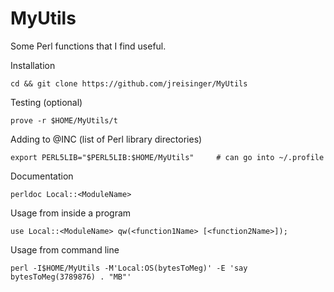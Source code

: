 MyUtils
=======

Some Perl functions that I find useful.

Installation

    cd && git clone https://github.com/jreisinger/MyUtils

Testing (optional)

    prove -r $HOME/MyUtils/t

Adding to @INC (list of Perl library directories)

    export PERL5LIB="$PERL5LIB:$HOME/MyUtils"     # can go into ~/.profile

Documentation

    perldoc Local::<ModuleName>

Usage from inside a program

    use Local::<ModuleName> qw(<function1Name> [<function2Name>]);

Usage from command line

    perl -I$HOME/MyUtils -M'Local:OS(bytesToMeg)' -E 'say bytesToMeg(3789876) . "MB"'

